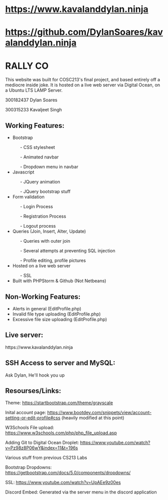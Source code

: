 # https://www.kavalanddylan.ninja
# https://github.com/DylanSoares/kavalanddylan.ninja

<h1>RALLY CO</h1>
This website was built for COSC213's final project, and based entirely off a mediocre inside joke.
It is hosted on a live web server via Digital Ocean, on a Ubuntu LTS LAMP Server.

300182437 Dylan Soares

300315233 Kavaljeet Singh

<h2>Working Features:</h2>
<ul>
<li>Bootstrap</li>
<ol>- CSS stylesheet</ol>
<ol>- Animated navbar</ol>
<ol>- Dropdown menu in navbar</ol>
<li>Javascript</li>
<ol>- JQuery animation</ol>
<ol>- JQuery bootstrap stuff</ol>
<li>Form validation</li>
<ol>- Login Process</ol>
<ol>- Registration Process</ol>
<ol>- Logout process</ol>
<li>Queries (Join, Insert, Alter, Update)</li>
<ol>- Queries with outer join</ol>
<ol>- Several attempts at preventing SQL injection</ol>
<ol>- Profile editing, profile pictures</ol>
<li>Hosted on a live web server</li>
<ol>- SSL</ol>
<li>Built with PHPStorm & Github (Not Netbeans)</li>
</ul>

<h2>Non-Working Features:</h2>
<ul>
<li>Alerts in general (EditProfile.php)</li>
<li>Invalid file type uploading (EditProfile.php)</li>
<li>Excessive file size uploading (EditProfile.php)</li>
</ul>

<h2>Live server:</h2>
https://www.kavalanddylan.ninja

<h2>SSH Access to server and MySQL:</h2>
Ask Dylan, He'll hook you up

<h2>Resourses/Links:</h2>

Theme: https://startbootstrap.com/theme/grayscale

Inital account page: https://www.bootdey.com/snippets/view/account-setting-or-edit-profile#css
(heavily modified at this point)

W3Schools File upload: https://www.w3schools.com/php/php_file_upload.asp

Adding Git to Digital Ocean Droplet: https://www.youtube.com/watch?v=Pz98z8P06wY&index=11&t=196s

Various stuff from previous CS213 Labs

Bootstrap Dropdowns: https://getbootstrap.com/docs/5.0/components/dropdowns/

SSL: https://www.youtube.com/watch?v=UpAEe9z00es

Discord Embed: Generated via the server menu in the discord application
